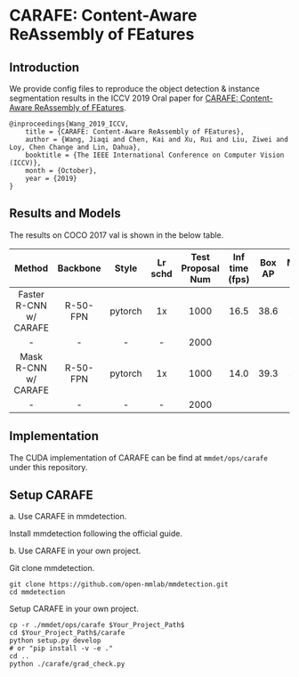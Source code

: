 # CARAFE: Content-Aware ReAssembly of FEatures

## Introduction

We provide config files to reproduce the object detection & instance segmentation results in the ICCV 2019 Oral paper for [CARAFE: Content-Aware ReAssembly of FEatures](https://arxiv.org/abs/1905.02188).

```
@inproceedings{Wang_2019_ICCV,
    title = {CARAFE: Content-Aware ReAssembly of FEatures},
    author = {Wang, Jiaqi and Chen, Kai and Xu, Rui and Liu, Ziwei and Loy, Chen Change and Lin, Dahua},
    booktitle = {The IEEE International Conference on Computer Vision (ICCV)},
    month = {October},
    year = {2019}
}
```

## Results and Models

The results on COCO 2017 val is shown in the below table.

| Method               | Backbone | Style   | Lr schd | Test Proposal Num | Inf time (fps) | Box AP | Mask AP | Download |
|:--------------------:|:--------:|:-------:|:-------:|:-----------------:|:--------------:|:------:|:-------:|:-------:|
| Faster R-CNN w/ CARAFE | R-50-FPN | pytorch | 1x      | 1000 | 16.5 | 38.6   | 38.6       | [model](https://open-mmlab.s3.ap-northeast-2.amazonaws.com/mmdetection/v2.0/carafe/faster_rcnn_r50_fpn_carafe_1x_coco/faster_rcnn_r50_fpn_carafe_1x_coco_bbox_mAP-0.386_20200504_175733-385a75b7.pth) &#124; [log](https://open-mmlab.s3.ap-northeast-2.amazonaws.com/mmdetection/v2.0/carafe/faster_rcnn_r50_fpn_carafe_1x_coco/faster_rcnn_r50_fpn_carafe_1x_coco_20200504_175733.log.json) |
| -                      |    -     |  -      | -       | 2000 |      |        |            |  |
| Mask R-CNN w/ CARAFE   | R-50-FPN | pytorch | 1x      | 1000 | 14.0 | 39.3   | 35.8       | [model](https://open-mmlab.s3.ap-northeast-2.amazonaws.com/mmdetection/v2.0/carafe/mask_rcnn_r50_fpn_carafe_1x_coco/mask_rcnn_r50_fpn_carafe_1x_coco_bbox_mAP-0.393__segm_mAP-0.358_20200503_135957-8687f195.pth) &#124; [log](https://open-mmlab.s3.ap-northeast-2.amazonaws.com/mmdetection/v2.0/carafe/mask_rcnn_r50_fpn_carafe_1x_coco/mask_rcnn_r50_fpn_carafe_1x_coco_20200503_135957.log.json) |
| -                      |   -      |  -      |   -     | 2000 |      |        |            |  |

## Implementation

The CUDA implementation of CARAFE can be find at `mmdet/ops/carafe` under this repository.

## Setup CARAFE

a. Use CARAFE in mmdetection.

Install mmdetection following the official guide.

b. Use CARAFE in your own project.

Git clone mmdetection.
```shell
git clone https://github.com/open-mmlab/mmdetection.git
cd mmdetection
```
Setup CARAFE in your own project.
```shell
cp -r ./mmdet/ops/carafe $Your_Project_Path$
cd $Your_Project_Path$/carafe
python setup.py develop
# or "pip install -v -e ."
cd ..
python ./carafe/grad_check.py
```
